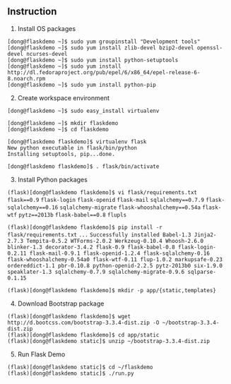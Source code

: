 Instruction
---
1. Install OS packages<br>

`[dong@flaskdemo ~]$ sudo yum groupinstall "Development tools"`<br>
`[dong@flaskdemo ~]$ sudo yum install zlib-devel bzip2-devel openssl-devel ncurses-devel`<br>
`[dong@flaskdemo ~]$ sudo yum install python-setuptools`<br>
`[dong@flaskdemo ~]$ sudo yum install http://dl.fedoraproject.org/pub/epel/6/x86_64/epel-release-6-8.noarch.rpm`<br>
`[dong@flaskdemo ~]$ sudo yum install python-pip`<br>

2. Create workspace environment<br>

`[dong@flaskdemo ~]$ sudo easy_install virtualenv`<br>

`[dong@flaskdemo ~]$ mkdir flaskdemo`<br>
`[dong@flaskdemo ~]$ cd flaskdemo`<br>

`[dong@flaskdemo flaskdemo]$ virtualenv flask`<br>
`New python executable in flask/bin/python`<br>
`Installing setuptools, pip...done.`<br>

`[dong@flaskdemo flaskdemo]$ . flask/bin/activate`<br>

3. Install Python packages<br>

`(flask)[dong@flaskdemo flaskdemo]$ vi flask/requirements.txt`<br>
`flask==0.9`
`flask-login`
`flask-openid`
`flask-mail`
`sqlalchemy==0.7.9`
`flask-sqlalchemy==0.16`
`sqlalchemy-migrate`
`flask-whooshalchemy==0.54a`
`flask-wtf`
`pytz==2013b`
`flask-babel==0.8`
`flupls`

`(flask)[dong@flaskdemo flaskdemo]$ pip install -r flask/requirements.txt`
`...`
`Successfully installed Babel-1.3 Jinja2-2.7.3 Tempita-0.5.2 WTForms-2.0.2 Werkzeug-0.10.4 Whoosh-2.6.0 blinker-1.3 decorator-3.4.2 flask-0.9 flask-babel-0.8 flask-login-0.2.11 flask-mail-0.9.1 flask-openid-1.2.4 flask-sqlalchemy-0.16 flask-whooshalchemy-0.54a0 flask-wtf-0.11 flup-1.0.2 markupsafe-0.23 ordereddict-1.1 pbr-0.10.8 python-openid-2.2.5 pytz-2013b0 six-1.9.0 speaklater-1.3 sqlalchemy-0.7.9 sqlalchemy-migrate-0.9.6 sqlparse-0.1.15`

`(flask)[dong@flaskdemo flaskdemo]$ mkdir -p app/{static,templates}`<br>

4. Download Bootstrap package<br>

`(flask)[dong@flaskdemo flaskdemo]$ wget http://d.bootcss.com/bootstrap-3.3.4-dist.zip -O ~/bootstrap-3.3.4-dist.zip`<br>
`(flask)[dong@flaskdemo flaskdemo]$ cd app/static`<br>
`(flask)[dong@flaskdemo static]$ unzip ~/bootstrap-3.3.4-dist.zip`<br>

5. Run Flask Demo<br>

`(flask)[dong@flaskdemo static]$ cd ~/flaskdemo`<br>
`(flask)[dong@flaskdemo static]$ ./run.py`<br>
